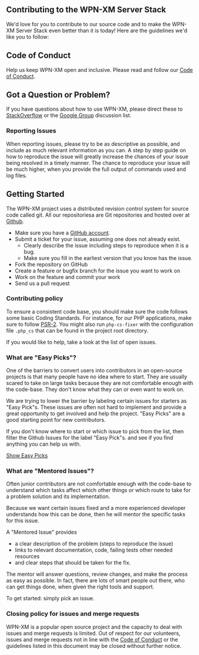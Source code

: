 ## Contributing to the WPN-XM Server Stack

We'd love for you to contribute to our source code and to make the WPN-XM Server Stack
even better than it is today! Here are the guidelines we'd like you to follow:

## Code of Conduct

Help us keep WPN-XM open and inclusive. Please read and follow our [Code of Conduct][conduct].

## Got a Question or Problem?

If you have questions about how to use WPN-XM, please direct these to [StackOverflow][stackoverflow] or the [Google Group][groups] discussion list.

### Reporting Issues

When reporting issues, please try to be as descriptive as possible, and include as much relevant information as you can.
A step by step guide on how to reproduce the issue will greatly increase the chances of your issue being resolved in a timely manner.
The chance to reproduce your issue will be much higher, when you provide the full output of commands used and log files.

## Getting Started

The WPN-XM project uses a distributed revision control system for source code called git.
All our repositoriesa are Git repositories and hosted over at [Github][github].

* Make sure you have a [GitHub account][github-account].
* Submit a ticket for your issue, assuming one does not already exist.
  * Clearly describe the issue including steps to reproduce when it is a bug.
  * Make sure you fill in the earliest version that you know has the issue.
* Fork the repository on GitHub
* Create a feature or bugfix branch for the issue you want to work on
* Work on the feature and commit your work
* Send us a pull request

### Contributing policy

To ensure a consistent code base, you should make sure the code follows some basic Coding Standards.
For instance, for our PHP applications, make sure to follow [PSR-2][psr-2]. You might also run `php-cs-fixer`
with the configuration file `.php_cs` that can be found in the project root directory.

If you would like to help, take a look at the list of open issues.

### What are "Easy Picks"?

One of the barriers to convert users into contributors in an open-source projects is that many people have no idea where to start.
They are usually scared to take on large tasks because they are not comfortable enough with the code-base.
They don't know what they can or even want to work on.

We are trying to lower the barrier by labeling certain issues for starters as "Easy Pick"s.
These issues are often not hard to implement and provide a great opportunity to get involved and help the project.
"Easy Picks" are a good starting point for new contributors.

If you don't know where to start or which issue to pick from the list, then filter the Github Issues for the label "Easy Pick"s.
and see if you find anything you can help us with.

[Show Easy Picks][issues-easypicks]

### What are "Mentored Issues"?

Often junior contributors are not comfortable enough with the code-base to understand which tasks affect which other things
or which route to take for a problem solution and its implementation.

Because we want certain issues fixed and a more experienced developer understands how this can be done,
then he will mentor the specific tasks for this issue.

A "Mentored Issue" provides
- a clear description of the problem (steps to reproduce the issue)
- links to relevant documentation, code, failing tests other needed resources
- and clear steps that should be taken for the fix.

The mentor will answer questions, review changes, and make the process as easy as possible.
In fact, there are lots of smart people out there, who can get things done, when given the right tools and support.

To get started: simply pick an issue.

### Closing policy for issues and merge requests

WPN-XM is a popular open source project and the capacity to deal with issues and merge requests is limited.
Out of respect for our volunteers, issues and merge requests not in line with the [Code of Conduct][conduct]
or the guidelines listed in this document may be closed without further notice.

[github]: http://github.com/
[github-help]: http://help.github.com/
[github-account]: https://github.com/signup/free
[issues-easypicks]: https://github.com/WPN-XM/WPN-XM/issues?q=is%3Aopen+is%3Aissue+label%3A%22easy+pick%22
[psr-2]: https://github.com/php-fig/fig-standards/blob/master/accepted/PSR-2-coding-style-guide.md
[conduct]: https://github.com/WPN-XM/WPN-XM/blob/master/CODE_OF_CONDUCT.md
[groups]: https://groups.google.com/forum/#!forum/wpn-xm
[stackoverflow]: http://stackoverflow.com/questions/tagged/wpn-xm
